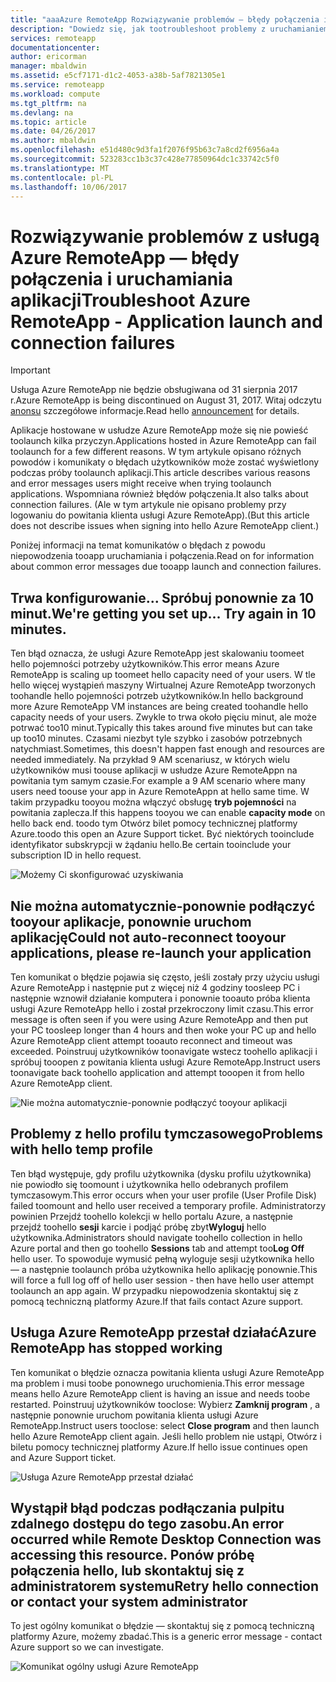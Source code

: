 ```yaml
---
title: "aaaAzure RemoteApp Rozwiązywanie problemów — błędy połączenia i uruchamiania aplikacji | Dokumentacja firmy Microsoft"
description: "Dowiedz się, jak tootroubleshoot problemy z uruchamianiem i łączenie tooapplications w usłudze Azure RemoteApp."
services: remoteapp
documentationcenter: 
author: ericorman
manager: mbaldwin
ms.assetid: e5cf7171-d1c2-4053-a38b-5af7821305e1
ms.service: remoteapp
ms.workload: compute
ms.tgt_pltfrm: na
ms.devlang: na
ms.topic: article
ms.date: 04/26/2017
ms.author: mbaldwin
ms.openlocfilehash: e51d480c9d3fa1f2076f95b63c7a8cd2f6956a4a
ms.sourcegitcommit: 523283cc1b3c37c428e77850964dc1c33742c5f0
ms.translationtype: MT
ms.contentlocale: pl-PL
ms.lasthandoff: 10/06/2017
---
```

# <a name="troubleshoot-azure-remoteapp---application-launch-and-connection-failures"></a><span data-ttu-id="1fe66-103">Rozwiązywanie problemów z usługą Azure RemoteApp — błędy połączenia i uruchamiania aplikacji</span><span class="sxs-lookup"><span data-stu-id="1fe66-103">Troubleshoot Azure RemoteApp - Application launch and connection failures</span></span>
> [!IMPORTANT]
> <span data-ttu-id="1fe66-104">Usługa Azure RemoteApp nie będzie obsługiwana od 31 sierpnia 2017 r.</span><span class="sxs-lookup"><span data-stu-id="1fe66-104">Azure RemoteApp is being discontinued on August 31, 2017.</span></span> <span data-ttu-id="1fe66-105">Witaj odczytu [anonsu](https://go.microsoft.com/fwlink/?linkid=821148) szczegółowe informacje.</span><span class="sxs-lookup"><span data-stu-id="1fe66-105">Read hello [announcement](https://go.microsoft.com/fwlink/?linkid=821148) for details.</span></span>
> 
> 

<span data-ttu-id="1fe66-106">Aplikacje hostowane w usłudze Azure RemoteApp może się nie powieść toolaunch kilka przyczyn.</span><span class="sxs-lookup"><span data-stu-id="1fe66-106">Applications hosted in Azure RemoteApp can fail toolaunch for a few different reasons.</span></span> <span data-ttu-id="1fe66-107">W tym artykule opisano różnych powodów i komunikaty o błędach użytkowników może zostać wyświetlony podczas próby toolaunch aplikacji.</span><span class="sxs-lookup"><span data-stu-id="1fe66-107">This article describes various reasons and error messages users might receive when trying toolaunch applications.</span></span> <span data-ttu-id="1fe66-108">Wspomniana również błędów połączenia.</span><span class="sxs-lookup"><span data-stu-id="1fe66-108">It also talks about connection failures.</span></span> <span data-ttu-id="1fe66-109">(Ale w tym artykule nie opisano problemy przy logowaniu do powitania klienta usługi Azure RemoteApp).</span><span class="sxs-lookup"><span data-stu-id="1fe66-109">(But this article does not describe issues when signing into hello Azure RemoteApp client.)</span></span>  

<span data-ttu-id="1fe66-110">Poniżej informacji na temat komunikatów o błędach z powodu niepowodzenia tooapp uruchamiania i połączenia.</span><span class="sxs-lookup"><span data-stu-id="1fe66-110">Read on for information about common error messages due tooapp launch and connection failures.</span></span>

## <a name="were-getting-you-set-up-try-again-in-10-minutes"></a><span data-ttu-id="1fe66-111">Trwa konfigurowanie... Spróbuj ponownie za 10 minut.</span><span class="sxs-lookup"><span data-stu-id="1fe66-111">We're getting you set up... Try again in 10 minutes.</span></span>
<span data-ttu-id="1fe66-112">Ten błąd oznacza, że usługi Azure RemoteApp jest skalowaniu toomeet hello pojemności potrzeby użytkowników.</span><span class="sxs-lookup"><span data-stu-id="1fe66-112">This error means Azure RemoteApp is scaling up toomeet hello capacity need of your users.</span></span> <span data-ttu-id="1fe66-113">W tle hello więcej wystąpień maszyny Wirtualnej Azure RemoteApp tworzonych toohandle hello pojemności potrzeb użytkowników.</span><span class="sxs-lookup"><span data-stu-id="1fe66-113">In hello background more Azure RemoteApp VM instances are being created toohandle hello capacity needs of your users.</span></span> <span data-ttu-id="1fe66-114">Zwykle to trwa około pięciu minut, ale może potrwać too10 minut.</span><span class="sxs-lookup"><span data-stu-id="1fe66-114">Typically this takes around five minutes but can take up too10 minutes.</span></span> <span data-ttu-id="1fe66-115">Czasami niezbyt tyle szybko i zasobów potrzebnych natychmiast.</span><span class="sxs-lookup"><span data-stu-id="1fe66-115">Sometimes, this doesn't happen fast enough and resources are needed immediately.</span></span> <span data-ttu-id="1fe66-116">Na przykład 9 AM scenariusz, w których wielu użytkowników musi toouse aplikacji w usłudze Azure RemoteAppn na powitania tym samym czasie.</span><span class="sxs-lookup"><span data-stu-id="1fe66-116">For example a 9 AM scenario where many users need toouse your app in Azure RemoteAppn at hello same time.</span></span> <span data-ttu-id="1fe66-117">W takim przypadku tooyou można włączyć obsługę **tryb pojemności** na powitania zaplecza.</span><span class="sxs-lookup"><span data-stu-id="1fe66-117">If this happens tooyou we can enable **capacity mode** on hello back end.</span></span> <span data-ttu-id="1fe66-118">toodo tym Otwórz bilet pomocy technicznej platformy Azure.</span><span class="sxs-lookup"><span data-stu-id="1fe66-118">toodo this open an Azure Support ticket.</span></span> <span data-ttu-id="1fe66-119">Być niektórych tooinclude identyfikator subskrypcji w żądaniu hello.</span><span class="sxs-lookup"><span data-stu-id="1fe66-119">Be certain tooinclude your subscription ID in hello request.</span></span>  

![Możemy Ci skonfigurować uzyskiwania](./media/remoteapp-apptrouble/ra-apptrouble1.png)

## <a name="could-not-auto-reconnect-tooyour-applications-please-re-launch-your-application"></a><span data-ttu-id="1fe66-121">Nie można automatycznie-ponownie podłączyć tooyour aplikacje, ponownie uruchom aplikację</span><span class="sxs-lookup"><span data-stu-id="1fe66-121">Could not auto-reconnect tooyour applications, please re-launch your application</span></span>
<span data-ttu-id="1fe66-122">Ten komunikat o błędzie pojawia się często, jeśli zostały przy użyciu usługi Azure RemoteApp i następnie put z więcej niż 4 godziny toosleep PC i następnie wznowił działanie komputera i ponownie tooauto próba klienta usługi Azure RemoteApp hello i został przekroczony limit czasu.</span><span class="sxs-lookup"><span data-stu-id="1fe66-122">This error message is often seen if you were using Azure RemoteApp and then put your PC toosleep longer than 4 hours and then woke your PC up and hello Azure RemoteApp client attempt tooauto reconnect and timeout was exceeded.</span></span>  <span data-ttu-id="1fe66-123">Poinstruuj użytkowników toonavigate wstecz toohello aplikacji i spróbuj tooopen z powitania klienta usługi Azure RemoteApp.</span><span class="sxs-lookup"><span data-stu-id="1fe66-123">Instruct users toonavigate back toohello application and attempt tooopen it from hello Azure RemoteApp client.</span></span>

![Nie można automatycznie-ponownie podłączyć tooyour aplikacji](./media/remoteapp-apptrouble/ra-apptrouble2.png) 

## <a name="problems-with-hello-temp-profile"></a><span data-ttu-id="1fe66-125">Problemy z hello profilu tymczasowego</span><span class="sxs-lookup"><span data-stu-id="1fe66-125">Problems with hello temp profile</span></span>
<span data-ttu-id="1fe66-126">Ten błąd występuje, gdy profilu użytkownika (dysku profilu użytkownika) nie powiodło się toomount i użytkownika hello odebranych profilem tymczasowym.</span><span class="sxs-lookup"><span data-stu-id="1fe66-126">This error occurs when your user profile (User Profile Disk) failed toomount and hello user received a temporary profile.</span></span>  <span data-ttu-id="1fe66-127">Administratorzy powinien Przejdź toohello kolekcji w hello portalu Azure, a następnie przejdź toohello **sesji** karcie i podjąć próbę zbyt**Wyloguj** hello użytkownika.</span><span class="sxs-lookup"><span data-stu-id="1fe66-127">Administrators should navigate toohello collection in hello Azure portal and then go toohello **Sessions** tab and attempt too**Log Off** hello user.</span></span> <span data-ttu-id="1fe66-128">To spowoduje wymusić pełną wyloguje sesji użytkownika hello — a następnie toolaunch próba użytkownika hello aplikację ponownie.</span><span class="sxs-lookup"><span data-stu-id="1fe66-128">This will force a full log off of hello user session - then have hello user attempt toolaunch an app again.</span></span> <span data-ttu-id="1fe66-129">W przypadku niepowodzenia skontaktuj się z pomocą techniczną platformy Azure.</span><span class="sxs-lookup"><span data-stu-id="1fe66-129">If that fails contact Azure support.</span></span>

## <a name="azure-remoteapp-has-stopped-working"></a><span data-ttu-id="1fe66-130">Usługa Azure RemoteApp przestał działać</span><span class="sxs-lookup"><span data-stu-id="1fe66-130">Azure RemoteApp has stopped working</span></span>
<span data-ttu-id="1fe66-131">Ten komunikat o błędzie oznacza powitania klienta usługi Azure RemoteApp ma problem i musi toobe ponownego uruchomienia.</span><span class="sxs-lookup"><span data-stu-id="1fe66-131">This error message means hello Azure RemoteApp client is having an issue and needs toobe restarted.</span></span> <span data-ttu-id="1fe66-132">Poinstruuj użytkowników tooclose: Wybierz **Zamknij program** , a następnie ponownie uruchom powitania klienta usługi Azure RemoteApp.</span><span class="sxs-lookup"><span data-stu-id="1fe66-132">Instruct users tooclose: select **Close program** and then launch hello Azure RemoteApp client again.</span></span>  <span data-ttu-id="1fe66-133">Jeśli hello problem nie ustąpi, Otwórz i biletu pomocy technicznej platformy Azure.</span><span class="sxs-lookup"><span data-stu-id="1fe66-133">If hello issue continues open and Azure Support ticket.</span></span>

![Usługa Azure RemoteApp przestał działać](./media/remoteapp-apptrouble/ra-apptrouble3.png)  

## <a name="an-error-occurred-while-remote-desktop-connection-was-accessing-this-resource-retry-hello-connection-or-contact-your-system-administrator"></a><span data-ttu-id="1fe66-135">Wystąpił błąd podczas podłączania pulpitu zdalnego dostępu do tego zasobu.</span><span class="sxs-lookup"><span data-stu-id="1fe66-135">An error occurred while Remote Desktop Connection was accessing this resource.</span></span> <span data-ttu-id="1fe66-136">Ponów próbę połączenia hello, lub skontaktuj się z administratorem systemu</span><span class="sxs-lookup"><span data-stu-id="1fe66-136">Retry hello connection or contact your system administrator</span></span>
<span data-ttu-id="1fe66-137">To jest ogólny komunikat o błędzie — skontaktuj się z pomocą techniczną platformy Azure, możemy zbadać.</span><span class="sxs-lookup"><span data-stu-id="1fe66-137">This is a generic error message - contact Azure support so we can investigate.</span></span> 

![Komunikat ogólny usługi Azure RemoteApp](./media/remoteapp-apptrouble/ra-apptrouble4.png) 

